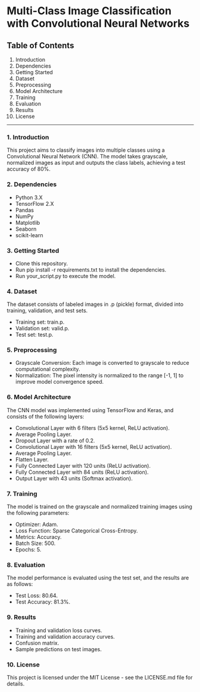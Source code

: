 # Multi-Class Image Classification with Convolutional Neural Networks

## Table of Contents ##

1. Introduction
2. Dependencies
3. Getting Started
4. Dataset
5. Preprocessing
6. Model Architecture
7. Training
8. Evaluation
9. Results
10. License
----
### 1. Introduction ###

This project aims to classify images into multiple classes using a Convolutional Neural Network (CNN). The model takes grayscale, normalized images as input and outputs the class labels, achieving a test accuracy of 80%.

### 2. Dependencies ###

* Python 3.X
* TensorFlow 2.X
* Pandas
* NumPy
* Matplotlib
* Seaborn
* scikit-learn
### 3. Getting Started ###

* Clone this repository.<br> 
* Run pip install -r requirements.txt to install the dependencies.<br>
* Run your_script.py to execute the model.
### 4. Dataset ###

The dataset consists of labeled images in .p (pickle) format, divided into training, validation, and test sets.

* Training set: train.p.<br>
* Validation set: valid.p.<br>
* Test set: test.p.<br>
### 5. Preprocessing ###

* Grayscale Conversion: Each image is converted to grayscale to reduce computational complexity.
* Normalization: The pixel intensity is normalized to the range [-1, 1] to improve model convergence speed.
### 6. Model Architecture ###

The CNN model was implemented using TensorFlow and Keras, and consists of the following layers:

* Convolutional Layer with 6 filters (5x5 kernel, ReLU activation).<br>
* Average Pooling Layer.<br>
* Dropout Layer with a rate of 0.2.<br>
* Convolutional Layer with 16 filters (5x5 kernel, ReLU activation).<br>
* Average Pooling Layer.<br>
* Flatten Layer.<br>
* Fully Connected Layer with 120 units (ReLU activation).<br>
* Fully Connected Layer with 84 units (ReLU activation).<br>
* Output Layer with 43 units (Softmax activation).<br>
### 7. Training ###

The model is trained on the grayscale and normalized training images using the following parameters:

* Optimizer: Adam.<br>
* Loss Function: Sparse Categorical Cross-Entropy.<br>
* Metrics: Accuracy.<br>
* Batch Size: 500.<br>
* Epochs: 5.<br>
### 8. Evaluation ###

The model performance is evaluated using the test set, and the results are as follows:

* Test Loss: 80.64.<br>
* Test Accuracy: 81.3%.<br>
### 9. Results ###

* Training and validation loss curves.<br>
* Training and validation accuracy curves.<br>
* Confusion matrix.<br>
* Sample predictions on test images.<br>


### 10. License ###

This project is licensed under the MIT License - see the LICENSE.md file for details.
